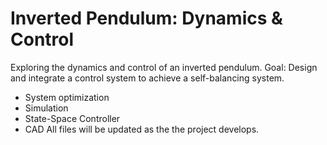 # Inverted Pendulum: Dynamics & Control
Exploring the dynamics and control of an inverted pendulum.
Goal: Design and integrate a control system to achieve a self-balancing system.
- System optimization
- Simulation
- State-Space Controller 
- CAD
All files will be updated as the the project develops.

